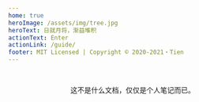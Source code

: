```yaml
---
home: true
heroImage: /assets/img/tree.jpg
heroText: 日就月将，渐益堆积
actionText: Enter
actionLink: /guide/
footer: MIT Licensed | Copyright © 2020-2021・Tien
---
```



<div class="tip custom-block" style="text-align: center; height: 80px; line-height: 80px">
这不是什么文档，仅仅是个人笔记而已。
</div>
